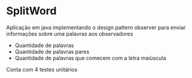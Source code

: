 # SplitWord

Aplicação em java implementando o design pattern observer para enviar informações sobre uma palavras aos observadores 

- Quantidade de palavras
- Quantidade de palavras pares
- Quantidade de palavras que comecem com a letra maiúscula

Conta com 4 testes unitários

